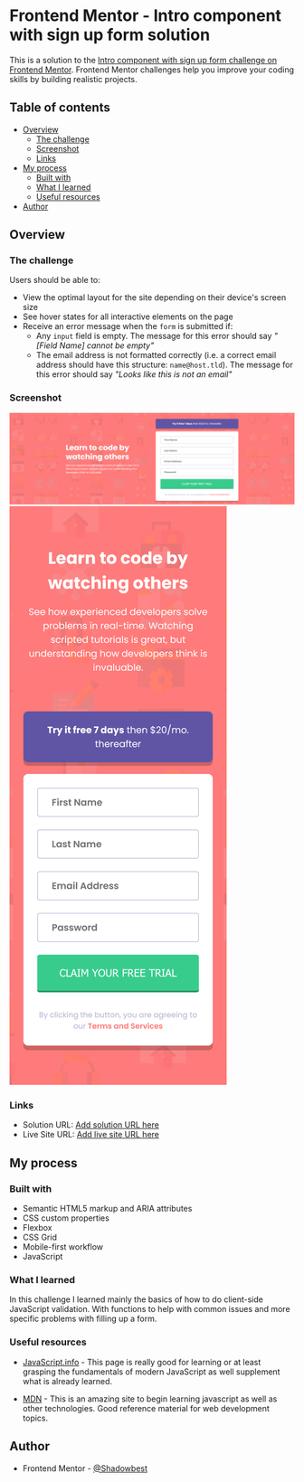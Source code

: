 # Frontend Mentor - Intro component with sign up form solution

This is a solution to the [Intro component with sign up form challenge on Frontend Mentor](https://www.frontendmentor.io/challenges/intro-component-with-signup-form-5cf91bd49edda32581d28fd1). Frontend Mentor challenges help you improve your coding skills by building realistic projects. 

## Table of contents

- [Overview](#overview)
  - [The challenge](#the-challenge)
  - [Screenshot](#screenshot)
  - [Links](#links)
- [My process](#my-process)
  - [Built with](#built-with)
  - [What I learned](#what-i-learned)
  - [Useful resources](#useful-resources)
- [Author](#author)

## Overview

### The challenge

Users should be able to:

- View the optimal layout for the site depending on their device's screen size
- See hover states for all interactive elements on the page
- Receive an error message when the `form` is submitted if:
  - Any `input` field is empty. The message for this error should say *"[Field Name] cannot be empty"*
  - The email address is not formatted correctly (i.e. a correct email address should have this structure: `name@host.tld`). The message for this error should say *"Looks like this is not an email"*

### Screenshot

![Desktop preview](./screenshot.png)
![Mobile preview](./screenshot-mobile.png)


### Links

- Solution URL: [Add solution URL here](https://your-solution-url.com)
- Live Site URL: [Add live site URL here](https://your-live-site-url.com)

## My process

### Built with

- Semantic HTML5 markup and ARIA attributes
- CSS custom properties
- Flexbox
- CSS Grid
- Mobile-first workflow
- JavaScript

### What I learned

In this challenge I learned mainly the basics of how to do client-side JavaScript validation. With functions to help with common issues and more specific problems with filling up a form.

### Useful resources

- [JavaScript.info](https://javascript.info) - This page is really good for learning or at least grasping the fundamentals of modern JavaScript as well supplement what is already learned.

- [MDN](https://developer.mozilla.org/en-US/docs/Web/JavaScript) - This is an amazing site to begin learning javascript as well as other technologies. Good reference material for web development topics.


## Author

- Frontend Mentor - [@Shadowbest](https://www.frontendmentor.io/profile/Shadowbest)
